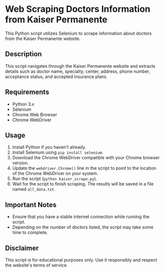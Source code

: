 # Web Scraping Doctors Information from Kaiser Permanente

This Python script utilizes Selenium to scrape information about doctors from the Kaiser Permanente website.

## Description

This script navigates through the Kaiser Permanente website and extracts details such as doctor name, specialty, center, address, phone number, acceptance status, and accepted insurance plans.

## Requirements

- Python 3.x
- Selenium
- Chrome Web Browser
- Chrome WebDriver

## Usage

1. Install Python if you haven't already.
2. Install Selenium using `pip install selenium`.
3. Download the Chrome WebDriver compatible with your Chrome browser version.
4. Update the `webdriver.Chrome()` line in the script to point to the location of the Chrome WebDriver on your system.
5. Run the script (`python kaiser_scrape.py`).
6. Wait for the script to finish scraping. The results will be saved in a file named `all_data.txt`.

## Important Notes

- Ensure that you have a stable internet connection while running the script.
- Depending on the number of doctors listed, the script may take some time to complete.

## Disclaimer

This script is for educational purposes only. Use it responsibly and respect the website's terms of service.
